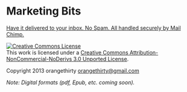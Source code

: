 Marketing Bits
==============


<p><a href="http://eepurl.com/t2tyL">Have it delivered to your inbox. No Spam. All handled securely by Mail Chimp.</a></p>



<a rel="license" href="http://creativecommons.org/licenses/by-nc-nd/3.0/"><img alt="Creative Commons License" style="border-width:0" src="http://i.creativecommons.org/l/by-nc-nd/3.0/88x31.png" /></a><br />This work is licensed under a <a rel="license" href="http://creativecommons.org/licenses/by-nc-nd/3.0/">Creative Commons Attribution-NonCommercial-NoDerivs 3.0 Unported License</a>.

Copyright 2013 orangethirty
orangethirty@gmail.com



*Note: Digital formats (pdf, Epub, etc. coming soon).*


